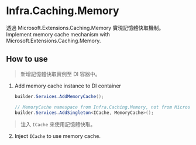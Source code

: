 # Infra.Caching.Memory

透過 Microsoft.Extensions.Caching.Memory 實現記憶體快取機制。  
Implement memory cache mechanism with Microsoft.Extensions.Caching.Memory.

## How to use

> 新增記憶體快取實例至 DI 容器中。

1. Add memory cache instance to DI container

    ```csharp
    builder.Services.AddMemoryCache();

    // MemoryCache namespace from Infra.Caching.Memory, not from Microsoft.Extensions.Caching.Memory!
    builder.Services.AddSingleton<ICache, MemoryCache>();
    ```

> 注入 `ICache` 來使用記憶體快取。

2. Inject `ICache` to use memory cache.
